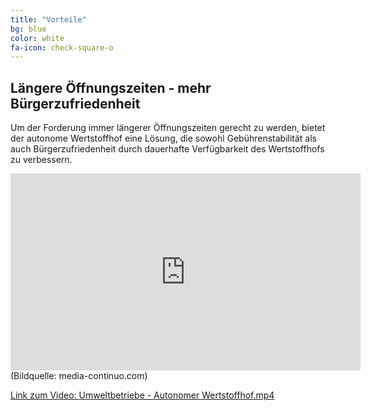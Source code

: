```yaml
---
title: "Vorteile"
bg: blue
color: white
fa-icon: check-square-o
---
```


## Längere Öffnungszeiten - mehr Bürgerzufriedenheit

Um der Forderung immer längerer Öffnungszeiten gerecht zu werden, bietet der autonome Wertstoffhof eine Lösung, die sowohl Gebührenstabilität als auch Bürgerzufriedenheit durch dauerhafte Verfügbarkeit des Wertstoffhofs zu verbessern.


<!-- 

https://youtu.be/5j3IRRfMV3U?t=2


<iframe width="660" height="480" src="https://www.youtube.com/embed/5j3IRRfMV3U" title="Umweltbetriebe-Autonomer Wertstoffhof" frameborder="0" allow="accelerometer; autoplay; clipboard-write; encrypted-media; gyroscope; picture-in-picture; web-share" allowfullscreen></iframe>


<iframe width="905" height="491" src="https://www.youtube.com/embed/5j3IRRfMV3U" title="Umweltbetriebe-Autonomer Wertstoffhof" frameborder="0" allow="accelerometer; autoplay; clipboard-write; encrypted-media; gyroscope; picture-in-picture; web-share" allowfullscreen></iframe>

<iframe width="662" height="150" src="https://www.youtube.com/embed/5j3IRRfMV3U" title="Umweltbetriebe-Autonomer Wertstoffhof" frameborder="0" allow="accelerometer; autoplay; clipboard-write; encrypted-media; gyroscope; picture-in-picture; web-share" allowfullscreen></iframe>

<iframe width="960" height="150" src="https://www.youtube.com/embed/5j3IRRfMV3U" title="Umweltbetriebe-Autonomer Wertstoffhof" frameborder="0" allow="accelerometer; autoplay; clipboard-write; encrypted-media; gyroscope; picture-in-picture; web-share" allowfullscreen></iframe> -->

<!-- <figure class="video_container">
    <iframe width="100%" height=auto src="https://www.youtube.com/embed/5j3IRRfMV3U" title="Umweltbetriebe Autonomer Wertstoffhof" frameborder="0" allow="accelerometer; autoplay; clipboard-write; encrypted-media; gyroscope; picture-in-picture; web-share" allowfullscreen></iframe>
</figure>
(Bildquelle: media-continuo.com) -->

<!-- <figure class="video_container">
  <video width="100%"  controls="true" allowfullscreen="true" poster="img/20240119145212.png">
    <source src="https://www.youtube.com/embed/5j3IRRfMV3U" type="video/mp4">
  </video>
</figure>
(Bildquelle: media-continuo.com) -->

<!-- Responsive Video Container -->

<div class="video-responsive-container" >
    <iframe width="560" height="315" src="https://www.youtube.com/embed/5j3IRRfMV3U?start=1" title="Umweltbetriebe Autonomer Wertstoffhof" frameborder="0" allow="accelerometer; autoplay; clipboard-write; encrypted-media; gyroscope; picture-in-picture; web-share" allowfullscreen></iframe>
</div>
(Bildquelle: media-continuo.com)

<!-- 
![](../img/20240223160405.png)
<iframe width="100%" height="100%" src="https://www.youtube.com/embed/5j3IRRfMV3U" title="Umweltbetriebe Autonomer Wertstoffhof" frameborder="0" allow="accelerometer; autoplay; clipboard-write; encrypted-media; gyroscope; picture-in-picture; web-share" allowfullscreen></iframe>
(Bildquelle: media-continuo.com) -->

<!-- [![Video Umweltbetriebe - Autonomer Wertstoffhof](img/20240119145212.png)](https://youtu.be/5j3IRRfMV3U)
(Bildquelle: media-continuo.com) -->



[Link zum Video: Umweltbetriebe - Autonomer Wertstoffhof.mp4](https://youtu.be/5j3IRRfMV3U)

